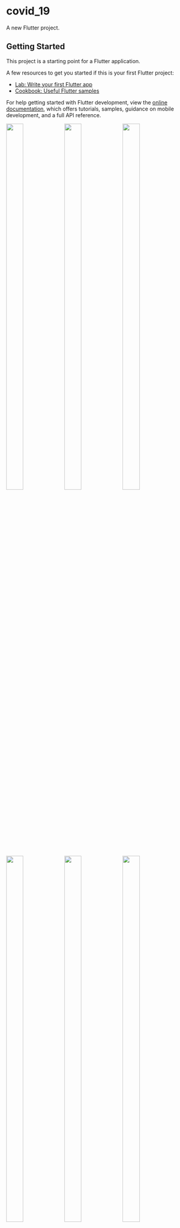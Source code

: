 # covid_19

A new Flutter project.

## Getting Started

This project is a starting point for a Flutter application.

A few resources to get you started if this is your first Flutter project:

- [Lab: Write your first Flutter app](https://docs.flutter.dev/get-started/codelab)
- [Cookbook: Useful Flutter samples](https://docs.flutter.dev/cookbook)

For help getting started with Flutter development, view the
[online documentation](https://docs.flutter.dev/), which offers tutorials,
samples, guidance on mobile development, and a full API reference.
<p>
  <img src="https://github.com/kaushikHadiya1234/covid_19_api/assets/119835333/b080c743-7b97-4a87-91cc-a2b64235959a" height="50%" width="30%">
  <img src="https://github.com/kaushikHadiya1234/covid_19_api/assets/119835333/c876b7df-7ff9-4129-b846-3f77f26a9914" height="50%" width="30%">
  <img src="https://github.com/kaushikHadiya1234/covid_19_api/assets/119835333/5efecf4e-a52f-40c0-8352-22209bcc8af1" height="50%" width="30%">
  <img src="https://github.com/kaushikHadiya1234/covid_19_api/assets/119835333/347b0ea2-001d-4d53-b462-97b0115b54e8" height="50%" width="30%">
  <img src="https://github.com/kaushikHadiya1234/covid_19_api/assets/119835333/6975863f-f3f2-46c4-b89a-262dbbff8cdd" height="50%" width="30%">
  <img src="https://github.com/kaushikHadiya1234/covid_19_api/assets/119835333/0956af98-2965-4efb-b99b-f71e49b443ef" height="50%" width="30%">
  <img src="https://github.com/kaushikHadiya1234/covid_19_api/assets/119835333/5928af72-291f-4df6-9f9f-d0773758147d" height="50%" width="30%">
  <img src="https://github.com/kaushikHadiya1234/covid_19_api/assets/119835333/461b7a4e-4f72-41fb-ba2e-ef33cac3da65" height="50%" width="30%">
  <img src="https://github.com/kaushikHadiya1234/covid_19_api/assets/119835333/60fcf66b-427a-4560-9810-00999703b1af" height="50%" width="30%">
  </p>
  


  
  
  
  
  
  
  
  
  
  
  
  
  
  
  
  
  
  
